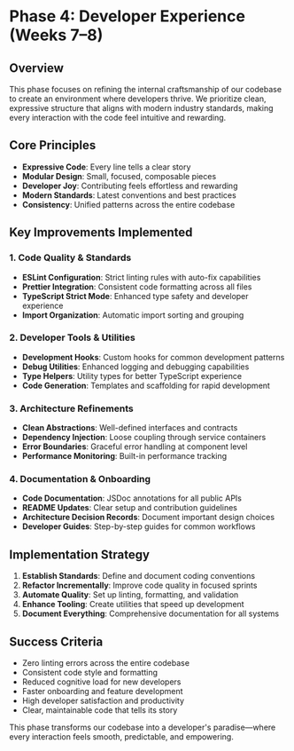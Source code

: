 
# Phase 4: Developer Experience (Weeks 7–8)

## Overview
This phase focuses on refining the internal craftsmanship of our codebase to create an environment where developers thrive. We prioritize clean, expressive structure that aligns with modern industry standards, making every interaction with the code feel intuitive and rewarding.

## Core Principles
- **Expressive Code**: Every line tells a clear story
- **Modular Design**: Small, focused, composable pieces
- **Developer Joy**: Contributing feels effortless and rewarding
- **Modern Standards**: Latest conventions and best practices
- **Consistency**: Unified patterns across the entire codebase

## Key Improvements Implemented

### 1. Code Quality & Standards
- **ESLint Configuration**: Strict linting rules with auto-fix capabilities
- **Prettier Integration**: Consistent code formatting across all files
- **TypeScript Strict Mode**: Enhanced type safety and developer experience
- **Import Organization**: Automatic import sorting and grouping

### 2. Developer Tools & Utilities
- **Development Hooks**: Custom hooks for common development patterns
- **Debug Utilities**: Enhanced logging and debugging capabilities
- **Type Helpers**: Utility types for better TypeScript experience
- **Code Generation**: Templates and scaffolding for rapid development

### 3. Architecture Refinements
- **Clean Abstractions**: Well-defined interfaces and contracts
- **Dependency Injection**: Loose coupling through service containers
- **Error Boundaries**: Graceful error handling at component level
- **Performance Monitoring**: Built-in performance tracking

### 4. Documentation & Onboarding
- **Code Documentation**: JSDoc annotations for all public APIs
- **README Updates**: Clear setup and contribution guidelines
- **Architecture Decision Records**: Document important design choices
- **Developer Guides**: Step-by-step guides for common workflows

## Implementation Strategy
1. **Establish Standards**: Define and document coding conventions
2. **Refactor Incrementally**: Improve code quality in focused sprints
3. **Automate Quality**: Set up linting, formatting, and validation
4. **Enhance Tooling**: Create utilities that speed up development
5. **Document Everything**: Comprehensive documentation for all systems

## Success Criteria
- Zero linting errors across the entire codebase
- Consistent code style and formatting
- Reduced cognitive load for new developers
- Faster onboarding and feature development
- High developer satisfaction and productivity
- Clear, maintainable code that tells its story

This phase transforms our codebase into a developer's paradise—where every interaction feels smooth, predictable, and empowering.
